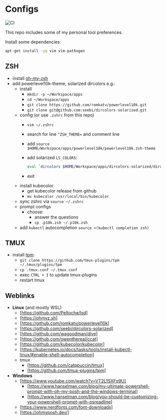 # Configs

![CI](https://github.com/deeagle/configs/workflows/CI/badge.svg)

This repo includes some of my personal tool preferences.

Install some dependencies:

```bash
apt-get install -yq vim vim-pathogen
```

## ZSH

- install [oh-my-zsh](https://ohmyz.sh)
- add powerlevel10k-theme, solarized dircolors e.g.:
  - install
    - `mkdir -p ~/Workspace/apps`
    - `cd ~/Workspace/apps`
    - `git clone https://github.com/romkatv/powerlevel10k.git`
    - `git clone git@github.com:seebi/dircolors-solarized.git`
  - config (or use `.zshrc` from this repo)
    - `vim ~/.zshrc`
    - search for line `^ZSH_THEME=` and comment line
    - add `source $HOME/Workspace/apps/powerlevel10k/powerlevel10k.zsh-theme`
    - add solarized `LS_COLORS`:

      ```bash
      eval `dircolors $HOME/Workspace/apps/dircolors-solarized/dircolors.256dark`
      ```

    - exit
  - install kubecolor
    - get kubecolor release from github
    - `mv kubecolor /usr/local/bin/kubecolor`
  - sync zshrc via `source ~/.zshrc`
  - prompt configs
    - choose:
      - answer the questions
      - `cp .p10k.zsh ~/.p10k.zsh`
  - add `kubectl` autocompletion `source <(kubectl completion zsh)`

## TMUX

- install [tpm](https://github.com/tmux-plugins/tpm):
  - `git clone https://github.com/tmux-plugins/tpm ~/.tmux/plugins/tpm`
  - `cp .tmux.conf ~/.tmux.conf`
  - exec `CTRL + I` to update tmux-plugins
  - restart tmux

## Weblinks

- **Linux** (and mostly WSL)
  - [https://github.com/Peltoche/lsd]
  - [https://ohmyz.sh]
  - [https://github.com/romkatv/powerlevel10k]
  - [https://github.com/seebi/dircolors-solarized]
  - [https://github.com/wagoodman/dive]
  - [https://github.com/owenthereal/ccat]
  - [https://github.com/kubecolor/kubecolor]
  - [https://kubernetes.io/docs/tasks/tools/install-kubectl-linux/#enable-shell-autocompletion]
  - tmux
    - [https://github.com/catppuccin/tmux]
    - [https://github.com/tmux-plugins/tpm]
- **Windows**
  - [https://www.youtube.com/watch?v=VT2L1SXFq9U]
    - [https://www.hanselman.com/blog/my-ultimate-powershell-prompt-with-oh-my-posh-and-the-windows-terminal]
    - [https://www.hanselman.com/blog/you-should-be-customizing-your-powershell-prompt-with-psreadline]
  - [https://www.nerdfonts.com/font-downloads]
  - [https://ohmyposh.dev/]
